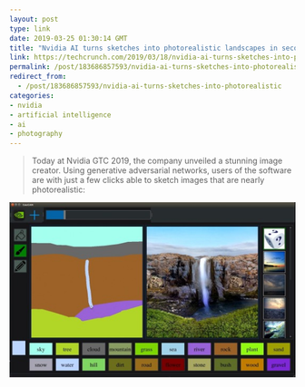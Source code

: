 ```yaml
---
layout: post
type: link
date: 2019-03-25 01:30:14 GMT
title: "Nvidia AI turns sketches into photorealistic landscapes in seconds"
link: https://techcrunch.com/2019/03/18/nvidia-ai-turns-sketches-into-photorealistic-landscapes-in-seconds/
permalink: /post/183686857593/nvidia-ai-turns-sketches-into-photorealistic
redirect_from: 
  - /post/183686857593/nvidia-ai-turns-sketches-into-photorealistic
categories:
- nvidia
- artificial intelligence
- ai
- photography
---
```

>Today at Nvidia GTC 2019, the company unveiled a stunning image creator. Using generative adversarial networks, users of the software are with just a few clicks able to sketch images that are nearly photorealistic:

![](/assets/images/tumblr_inline_poweuezwas1qaf504_540.jpg)